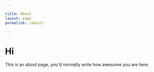```yaml
---

title: About
layout: page
permalink: /about/

---
```


# Hi

This is an about page, you'd normally write how awesome you are here.
